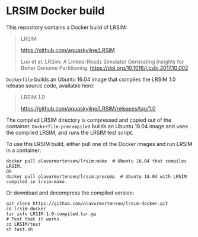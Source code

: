 # LRSIM Docker build

This repository contains a Docker build of LRSIM:

> LRSIM
>
> https://github.com/aquaskyline/LRSIM
>
> Luo et al. LRSim: A Linked-Reads Simulator Generating Insights for Better Genome Partitioning. https://doi.org/10.1016/j.csbj.2017.10.002

`Dockerfile` builds an Ubuntu 16.04 image that compiles the LRSIM 1.0 release source code, available here:

> LRSIM 1.0
>
> https://github.com/aquaskyline/LRSIM/releases/tag/1.0

The compiled LRSIM directory is compressed and copied out of the container. `Dockerfile-precompiled` builds an Ubuntu 18.04 image and uses the compiled LRSIM, and runs the LRSIM test script.

To use this LRSIM build, either pull one of the Docker images and run LRSIM in a container:

```
docker pull olavurmortensen/lrsim:make  # Ubuntu 16.04 that compiles LRSIM.
OR
docker pull olavurmortensen/lrsim:precomp  # Ubuntu 18.04 with LRSIM compiled in lrsim:make.
```

Or download and decompress the compiled version:
```
git clone https://github.com/olavurmortensen/lrsim-docker.git
cd lrsim-docker
tar zxfv LRSIM-1.0-compiled.tar.gz
# Test that it works.
cd LRSIM/test
sh test.sh
```
